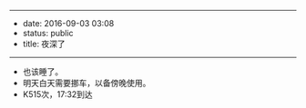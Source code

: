 - --
- date: 2016-09-03 03:08
- status: public
- title: 夜深了
- --
- 也该睡了。
- 明天白天需要挪车，以备傍晚使用。
- K515次，17:32到达
